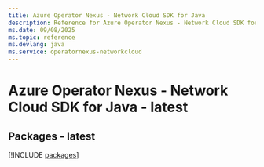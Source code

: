 ```yaml
---
title: Azure Operator Nexus - Network Cloud SDK for Java
description: Reference for Azure Operator Nexus - Network Cloud SDK for Java
ms.date: 09/08/2025
ms.topic: reference
ms.devlang: java
ms.service: operatornexus-networkcloud
---
```

# Azure Operator Nexus - Network Cloud SDK for Java - latest
## Packages - latest
[!INCLUDE [packages](operator-nexus---network-cloud-index.md)]